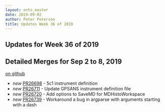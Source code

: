 ```yaml
---
layout: onto_master
date: 2019-09-02
author: Peter Peterson
title: Updates Week 36 of 2019
---
```

Updates for Week 36 of 2019
---------------------------

Detailed Merges for Sep 2 to 8, 2019
------------------------------------
[on github](https://github.com/mantidproject/mantid/pulls?q=is%3Apr+merged%3A2019-09-03..2019-09-08)

* *new* [PR26698](https://github.com/mantidproject/mantid/pull/26698) - 5c1 instrument definition
* *new* [PR26711](https://github.com/mantidproject/mantid/pull/26711) - Update GPSANS instrument definition file
* *new* [PR26720](https://github.com/mantidproject/mantid/pull/26720) - Add options to SaveMD for MDHistoWorkspace
* *new* [PR26739](https://github.com/mantidproject/mantid/pull/26739) - Workaround a bug in argparse with arguments starting with a dash
